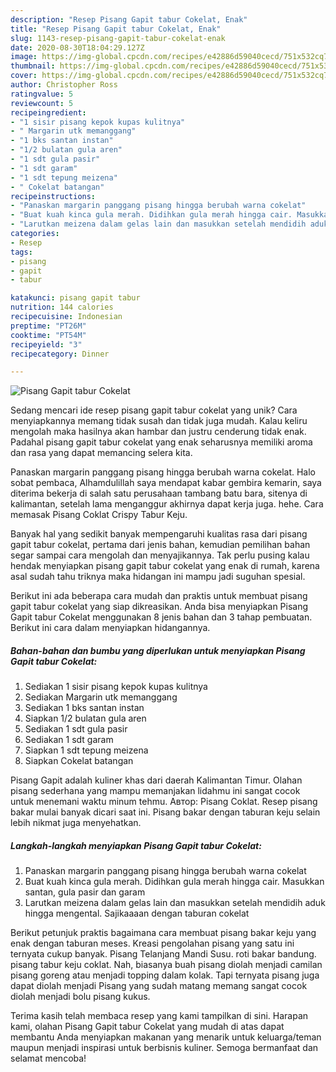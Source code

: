 ```yaml
---
description: "Resep Pisang Gapit tabur Cokelat, Enak"
title: "Resep Pisang Gapit tabur Cokelat, Enak"
slug: 1143-resep-pisang-gapit-tabur-cokelat-enak
date: 2020-08-30T18:04:29.127Z
image: https://img-global.cpcdn.com/recipes/e42886d59040cecd/751x532cq70/pisang-gapit-tabur-cokelat-foto-resep-utama.jpg
thumbnail: https://img-global.cpcdn.com/recipes/e42886d59040cecd/751x532cq70/pisang-gapit-tabur-cokelat-foto-resep-utama.jpg
cover: https://img-global.cpcdn.com/recipes/e42886d59040cecd/751x532cq70/pisang-gapit-tabur-cokelat-foto-resep-utama.jpg
author: Christopher Ross
ratingvalue: 5
reviewcount: 5
recipeingredient:
- "1 sisir pisang kepok kupas kulitnya"
- " Margarin utk memanggang"
- "1 bks santan instan"
- "1/2 bulatan gula aren"
- "1 sdt gula pasir"
- "1 sdt garam"
- "1 sdt tepung meizena"
- " Cokelat batangan"
recipeinstructions:
- "Panaskan margarin panggang pisang hingga berubah warna cokelat"
- "Buat kuah kinca gula merah. Didihkan gula merah hingga cair. Masukkan santan, gula pasir dan garam"
- "Larutkan meizena dalam gelas lain dan masukkan setelah mendidih aduk hingga mengental. Sajikaaaan dengan taburan cokelat"
categories:
- Resep
tags:
- pisang
- gapit
- tabur

katakunci: pisang gapit tabur 
nutrition: 144 calories
recipecuisine: Indonesian
preptime: "PT26M"
cooktime: "PT54M"
recipeyield: "3"
recipecategory: Dinner

---
```



![Pisang Gapit tabur Cokelat](https://img-global.cpcdn.com/recipes/e42886d59040cecd/751x532cq70/pisang-gapit-tabur-cokelat-foto-resep-utama.jpg)

Sedang mencari ide resep pisang gapit tabur cokelat yang unik? Cara menyiapkannya memang tidak susah dan tidak juga mudah. Kalau keliru mengolah maka hasilnya akan hambar dan justru cenderung tidak enak. Padahal pisang gapit tabur cokelat yang enak seharusnya memiliki aroma dan rasa yang dapat memancing selera kita.

Panaskan margarin panggang pisang hingga berubah warna cokelat. Halo sobat pembaca, Alhamdulillah saya mendapat kabar gembira kemarin, saya diterima bekerja di salah satu perusahaan tambang batu bara, sitenya di kalimantan, setelah lama menganggur akhirnya dapat kerja juga. hehe. Cara memasak Pisang Coklat Crispy Tabur Keju.

Banyak hal yang sedikit banyak mempengaruhi kualitas rasa dari pisang gapit tabur cokelat, pertama dari jenis bahan, kemudian pemilihan bahan segar sampai cara mengolah dan menyajikannya. Tak perlu pusing kalau hendak menyiapkan pisang gapit tabur cokelat yang enak di rumah, karena asal sudah tahu triknya maka hidangan ini mampu jadi suguhan spesial.


Berikut ini ada beberapa cara mudah dan praktis untuk membuat pisang gapit tabur cokelat yang siap dikreasikan. Anda bisa menyiapkan Pisang Gapit tabur Cokelat menggunakan 8 jenis bahan dan 3 tahap pembuatan. Berikut ini cara dalam menyiapkan hidangannya.

<!--inarticleads1-->

##### Bahan-bahan dan bumbu yang diperlukan untuk menyiapkan Pisang Gapit tabur Cokelat:

1. Sediakan 1 sisir pisang kepok kupas kulitnya
1. Sediakan  Margarin utk memanggang
1. Sediakan 1 bks santan instan
1. Siapkan 1/2 bulatan gula aren
1. Sediakan 1 sdt gula pasir
1. Sediakan 1 sdt garam
1. Siapkan 1 sdt tepung meizena
1. Siapkan  Cokelat batangan


Pisang Gapit adalah kuliner khas dari daerah Kalimantan Timur. Olahan pisang sederhana yang mampu memanjakan lidahmu ini sangat cocok untuk menemani waktu minum tehmu. Автор: Pisang Coklat. Resep pisang bakar mulai banyak dicari saat ini. Pisang bakar dengan taburan keju selain lebih nikmat juga menyehatkan. 

<!--inarticleads2-->

##### Langkah-langkah menyiapkan Pisang Gapit tabur Cokelat:

1. Panaskan margarin panggang pisang hingga berubah warna cokelat
1. Buat kuah kinca gula merah. Didihkan gula merah hingga cair. Masukkan santan, gula pasir dan garam
1. Larutkan meizena dalam gelas lain dan masukkan setelah mendidih aduk hingga mengental. Sajikaaaan dengan taburan cokelat


Berikut petunjuk praktis bagaimana cara membuat pisang bakar keju yang enak dengan taburan meses. Kreasi pengolahan pisang yang satu ini ternyata cukup banyak. Pisang Telanjang Mandi Susu. roti bakar bandung. pisang tabur keju coklat. Nah, biasanya buah pisang diolah menjadi camilan pisang goreng atau menjadi topping dalam kolak. Tapi ternyata pisang juga dapat diolah menjadi Pisang yang sudah matang memang sangat cocok diolah menjadi bolu pisang kukus. 

Terima kasih telah membaca resep yang kami tampilkan di sini. Harapan kami, olahan Pisang Gapit tabur Cokelat yang mudah di atas dapat membantu Anda menyiapkan makanan yang menarik untuk keluarga/teman maupun menjadi inspirasi untuk berbisnis kuliner. Semoga bermanfaat dan selamat mencoba!
